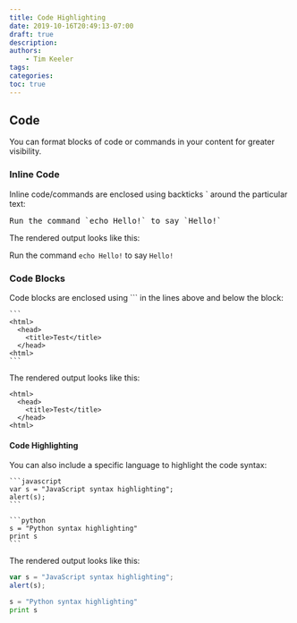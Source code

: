 ```yaml
---
title: Code Highlighting
date: 2019-10-16T20:49:13-07:00
draft: true
description:
authors:
    - Tim Keeler
tags:
categories:
toc: true
---
```

## Code
You can format blocks of code or commands in your content for greater visibility.

### Inline Code
Inline code/commands are enclosed using backticks \` around the particular text:

<pre>Run the command `echo Hello!` to say `Hello!`</pre>

The rendered output looks like this:

Run the command `echo Hello!` to say `Hello!`


### Code Blocks
Code blocks are enclosed using \`\`\` in the lines above and below the block:

    ```
    <html>
      <head>
        <title>Test</title>
      </head>
    <html>
    ```
The rendered output looks like this:
```
<html>
  <head>
    <title>Test</title>
  </head>
<html>
```
#### Code Highlighting

You can also include a specific language to highlight the code syntax:

    ```javascript
    var s = "JavaScript syntax highlighting";
    alert(s);
    ```

    ```python
    s = "Python syntax highlighting"
    print s
    ```

The rendered output looks like this:
```javascript
var s = "JavaScript syntax highlighting";
alert(s);
```
 
```python
s = "Python syntax highlighting"
print s
```

